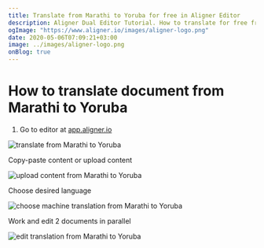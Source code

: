 ```yaml
---
title: Translate from Marathi to Yoruba for free in Aligner Editor
description: Aligner Dual Editor Tutorial. How to translate for free from Marathi to Yoruba. Aligner is multilingual document management platform. 
ogImage: "https://www.aligner.io/images/aligner-logo.png"
date: 2020-05-06T07:09:21+03:00
image: ../images/aligner-logo.png
onBlog: true
---
```


# How to translate document from Marathi to Yoruba

1. Go to editor at [app.aligner.io](https://app.aligner.io "Aligner App web page")

![translate from Marathi to Yoruba](../aligner-blank-editor.png "translate from Marathi to Yoruba")

Copy-paste content or upload content

![upload content from Marathi to Yoruba](../aligner-uploaded-document.png "upload content from Marathi to Yoruba")

Choose desired language

![choose machine translation from Marathi to Yoruba](../aligner-language-dropdown.png "choose machine translation from Marathi to Yoruba")

Work and edit 2 documents in parallel

![edit translation from Marathi to Yoruba](../aligner-double-sitded-editor.png "edit translation from Marathi to Yoruba")

